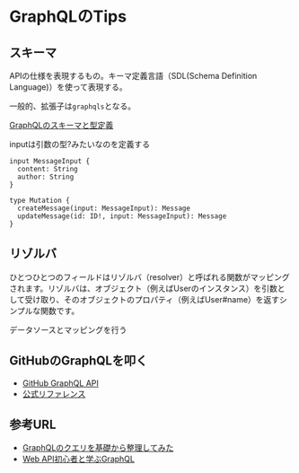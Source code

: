 # GraphQLのTips

## スキーマ

APIの仕様を表現するもの。キーマ定義言語（SDL(Schema Definition Language)）を使って表現する。

一般的、拡張子は`graphqls`となる。

[GraphQLのスキーマと型定義](https://qiita.com/NagaokaKenichi/items/d341dc092012e05d6606)


inputは引数の型?みたいなのを定義する

```
input MessageInput {
  content: String
  author: String
}

type Mutation {
  createMessage(input: MessageInput): Message
  updateMessage(id: ID!, input: MessageInput): Message
}
```

## リゾルバ

ひとつひとつのフィールドはリゾルバ（resolver）と呼ばれる関数がマッピングされます。リゾルバは、オブジェクト（例えばUserのインスタンス）を引数として受け取り、そのオブジェクトのプロパティ（例えばUser#name）を返すシンプルな関数です。

データソースとマッピングを行う

## GitHubのGraphQLを叩く

- [GitHub GraphQL API](https://developer.github.com/v4/explorer/)
- [公式リファレンス](https://developer.github.com/v4/explorer/)

## 参考URL

- [GraphQLのクエリを基礎から整理してみた](https://qiita.com/shunp/items/d85fc47b33e1b3a88167)
- [Web API初心者と学ぶGraphQL](https://qiita.com/SiragumoHuin/items/cc58f456bc43a1be41b4)